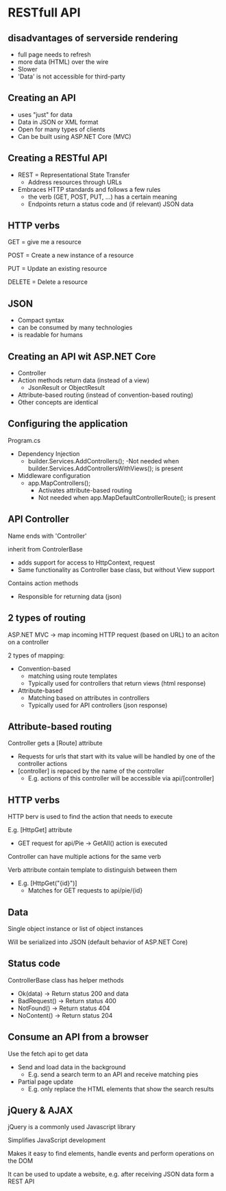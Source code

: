 # RESTfull API

## disadvantages of serverside rendering

- full page needs to refresh
- more data (HTML) over the wire
- Slower
- 'Data' is not accessible for third-party

## Creating an API

- uses "just" for data
- Data in JSON or XML format
- Open for many types of clients
- Can be built using ASP.NET Core (MVC)

## Creating a RESTful API

- REST = Representational State Transfer
  - Address resources through URLs
- Embraces HTTP standards and follows a few rules
  - the verb (GET, POST, PUT, ...) has a certain meaning
  - Endpoints return a status code and (if relevant) JSON data

## HTTP verbs

GET = give me a resource

POST = Create a new instance of a resource

PUT = Update an existing resource

DELETE = Delete a resource

## JSON

- Compact syntax
- can be consumed by many technologies
- is readable for humans

## Creating an API wit ASP.NET Core

- Controller
- Action methods return data (instead of a view)
  - JsonResult or ObjectResult
- Attribute-based routing (instead of convention-based routing)
- Other concepts are identical

## Configuring the application

Program.cs

- Dependency Injection
  - builder.Services.AddControllers();
    -Not needed when builder.Services.AddControllersWithViews(); is present
- Middleware configuration
  - app.MapControllers();
    - Activates attribute-based routing
    - Not needed when app.MapDefaultControllerRoute(); is present

## API Controller

Name ends with 'Controller'

inherit from ControlerBase

- adds support for access to HttpContext, request
- Same functionality as Controller base class, but without View support

Contains action methods

- Responsible for returning data (json)

## 2 types of routing

ASP.NET MVC -> map incoming HTTP request (based on URL) to an aciton on a controller

2 types of mapping:

- Convention-based
  - matching using route templates
  - Typically used for controllers that return views (html response)
- Attribute-based
  - Matching based on attributes in controllers
  - Typically used for API controllers (json response)

## Attribute-based routing

Controller gets a [Route] attribute

- Requests for urls that start with its value will be handled by one of the controller actions
- [controller] is repaced by the name of the controller
  - E.g. actions of this controller will be accessible via api/[controller]

## HTTP verbs

HTTP berv is used to find the action that needs to execute

E.g. [HttpGet] attribute

- GET request for api/Pie -> GetAll() action is executed

Controller can have multiple actions for the same verb

Verb attribute contain template to distinguish between them

- E.g. [HttpGet("{id}")]
  - Matches for GET requests to api/pie/{id}

## Data

Single object instance or list of object instances

Will be serialized into JSON (default behavior of ASP.NET Core)

## Status code

ControllerBase class has helper methods

- Ok(data) -> Return status 200 and data
- BadRequest() -> Return status 400
- NotFound() -> Return status 404
- NoContent() -> Return status 204

## Consume an API from a browser

Use the fetch api to get data

- Send and load data in the background
  - E.g. send a search term to an API and receive matching pies
- Partial page update
  - E.g. only replace the HTML elements that show the search results

## jQuery & AJAX

jQuery is a commonly used Javascript library

Simplifies JavaScript development

Makes it easy to find elements, handle events and perform operations on the DOM

It can be used to update a website, e.g. after receiving JSON data form a REST API

